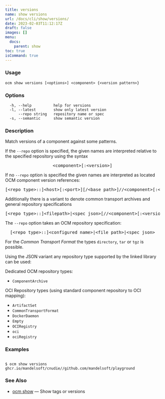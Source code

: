 ```yaml
---
title: versions
name: show versions
url: /docs/cli/show/versions/
date: 2023-02-03T11:12:17Z
draft: false
images: []
menu:
  docs:
    parent: show
toc: true
isCommand: true
---
```

### Usage

```
ocm show versions [<options>] <component> {<version pattern>}
```

### Options

```
  -h, --help          help for versions
  -l, --latest        show only latest version
      --repo string   repository name or spec
  -s, --semantic      show semantic version
```

### Description


Match versions of a component against some patterns.

If the <code>--repo</code> option is specified, the given names are interpreted
relative to the specified repository using the syntax

<center>
    <pre>&lt;component>[:&lt;version>]</pre>
</center>

If no <code>--repo</code> option is specified the given names are interpreted 
as located OCM component version references:

<center>
    <pre>[&lt;repo type>::]&lt;host>[:&lt;port>][/&lt;base path>]//&lt;component>[:&lt;version>]</pre>
</center>

Additionally there is a variant to denote common transport archives
and general repository specifications

<center>
    <pre>[&lt;repo type>::]&lt;filepath>|&lt;spec json>[//&lt;component>[:&lt;version>]]</pre>
</center>

The <code>--repo</code> option takes an OCM repository specification:

<center>
    <pre>[&lt;repo type>::]&lt;configured name>|&lt;file path>|&lt;spec json></pre>
</center>

For the *Common Transport Format* the types <code>directory</code>,
<code>tar</code> or <code>tgz</code> is possible.

Using the JSON variant any repository type supported by the 
linked library can be used:

Dedicated OCM repository types:
- `ComponentArchive`

OCI Repository types (using standard component repository to OCI mapping):
- `ArtifactSet`
- `CommonTransportFormat`
- `DockerDaemon`
- `Empty`
- `OCIRegistry`
- `oci`
- `ociRegistry`


### Examples

```

$ ocm show versions ghcr.io/mandelsoft/cnudie//github.com/mandelsoft/playground

```

### See Also

* [ocm show](/docs/cli/show)	 &mdash; Show tags or versions

